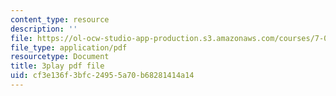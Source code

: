 ```yaml
---
content_type: resource
description: ''
file: https://ol-ocw-studio-app-production.s3.amazonaws.com/courses/7-016-introductory-biology-fall-2018/cf3e136f3bfc24955a70b68281414a14_L4tEwAsVW0I.pdf
file_type: application/pdf
resourcetype: Document
title: 3play pdf file
uid: cf3e136f-3bfc-2495-5a70-b68281414a14
---
```


